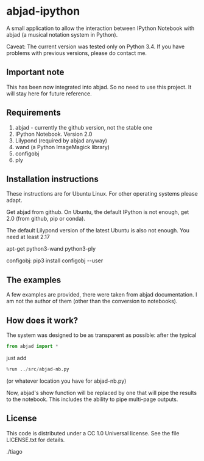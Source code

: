 abjad-ipython
=============

A small application to allow the interaction between IPython Notebook with
abjad (a musical notation system in Python).

Caveat: The current version was tested only on Python 3.4. If you have
problems with previous versions, please do contact me.


Important note
--------------

This has been now integrated into abjad. So no need to use this project.
It will stay here for future reference.


Requirements
------------

1. abjad - currently the github version, not the stable one
2. IPython Notebook. Version 2.0
3. Lilypond (required by abjad anyway)
4. wand (a Python ImageMagick library)
5. configobj
6. ply


Installation instructions
-------------------------

These instructions are for Ubuntu Linux. For other operating systems please
adapt.

Get abjad from github. On Ubuntu, the default IPython is not enough, get 2.0
(from github, pip or conda).

The default Lilypond version of the latest Ubuntu is also not enough. You need
at least 2.17

apt-get python3-wand python3-ply

configobj: pip3 install configobj --user


The examples
------------

A few examples are provided, there were taken from abjad documentation.
I am not the author of them (other than the conversion to notebooks).


How does it work?
-----------------

The system was designed to be as transparent as possible: after the typical

```python
from abjad import *
```

just add

```python
%run ../src/abjad-nb.py
```

(or whatever location you have for abjad-nb.py)

Now, abjad's show function will be replaced by one that will pipe the results
to the notebook. This includes the ability to pipe multi-page outputs.

License
-------

This code is distributed under a CC 1.0 Universal license. See the file
LICENSE.txt for details.

./tiago
